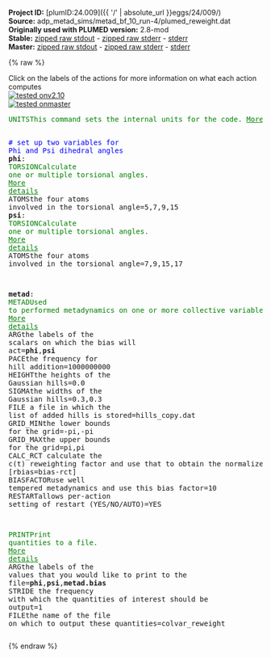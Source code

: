 **Project ID:** [plumID:24.009]({{ '/' | absolute_url }}eggs/24/009/)  
**Source:** adp_metad_sims/metad_bf_10_run-4/plumed_reweight.dat  
**Originally used with PLUMED version:** 2.8-mod  
**Stable:** [zipped raw stdout](plumed_reweight.dat.plumed.stdout.txt.zip) - [zipped raw stderr](plumed_reweight.dat.plumed.stderr.txt.zip) - [stderr](plumed_reweight.dat.plumed.stderr)  
**Master:** [zipped raw stdout](plumed_reweight.dat.plumed_master.stdout.txt.zip) - [zipped raw stderr](plumed_reweight.dat.plumed_master.stderr.txt.zip) - [stderr](plumed_reweight.dat.plumed_master.stderr)  

{% raw %}
<div class="plumedpreheader">
<div class="headerInfo" id="value_details_data/adp_metad_sims/metad_bf_10_run-4/plumed_reweight.dat"> Click on the labels of the actions for more information on what each action computes </div>
<div class="containerBadge">
<div class="headerBadge"><a href="plumed_reweight.dat.plumed.stderr"><img src="https://img.shields.io/badge/v2.10-passing-green.svg" alt="tested onv2.10" /></a></div>
<div class="headerBadge"><a href="plumed_reweight.dat.plumed_master.stderr"><img src="https://img.shields.io/badge/master-passing-green.svg" alt="tested onmaster" /></a></div>
</div>
</div>
<pre class="plumedlisting">
<span class="plumedtooltip" style="color:green">UNITS<span class="right">This command sets the internal units for the code. <a href="https://www.plumed.org/doc-master/user-doc/html/UNITS" style="color:green">More details</a><i></i></span></span> <span class="plumedtooltip">ENERGY<span class="right">the units of energy<i></i></span></span>=kcal/mol <span class="plumedtooltip">LENGTH<span class="right">the units of lengths<i></i></span></span>=A <span class="plumedtooltip">TIME<span class="right">the units of time<i></i></span></span>=ps

<span style="color:blue" class="comment"># set up two variables for Phi and Psi dihedral angles </span>
<span style="display:none;" id="data/adp_metad_sims/metad_bf_10_run-4/plumed_reweight.dat">The UNITS action with label <b></b> calculates something</span><b name="data/adp_metad_sims/metad_bf_10_run-4/plumed_reweight.datphi" onclick='showPath("data/adp_metad_sims/metad_bf_10_run-4/plumed_reweight.dat","data/adp_metad_sims/metad_bf_10_run-4/plumed_reweight.datphi","data/adp_metad_sims/metad_bf_10_run-4/plumed_reweight.datphi","brown")'>phi</b>: <span class="plumedtooltip" style="color:green">TORSION<span class="right">Calculate one or multiple torsional angles. <a href="https://www.plumed.org/doc-master/user-doc/html/TORSION" style="color:green">More details</a><i></i></span></span> <span class="plumedtooltip">ATOMS<span class="right">the four atoms involved in the torsional angle<i></i></span></span>=5,7,9,15
<span style="display:none;" id="data/adp_metad_sims/metad_bf_10_run-4/plumed_reweight.datphi">The TORSION action with label <b>phi</b> calculates the following quantities:<table  align="center" frame="void" width="95%" cellpadding="5%"><tr><td width="5%"><b> Quantity </b>  </td><td><b> Description </b> </td></tr><tr><td width="5%">phi.value</td><td>the TORSION involving these atoms</td></tr></table></span><b name="data/adp_metad_sims/metad_bf_10_run-4/plumed_reweight.datpsi" onclick='showPath("data/adp_metad_sims/metad_bf_10_run-4/plumed_reweight.dat","data/adp_metad_sims/metad_bf_10_run-4/plumed_reweight.datpsi","data/adp_metad_sims/metad_bf_10_run-4/plumed_reweight.datpsi","brown")'>psi</b>: <span class="plumedtooltip" style="color:green">TORSION<span class="right">Calculate one or multiple torsional angles. <a href="https://www.plumed.org/doc-master/user-doc/html/TORSION" style="color:green">More details</a><i></i></span></span> <span class="plumedtooltip">ATOMS<span class="right">the four atoms involved in the torsional angle<i></i></span></span>=7,9,15,17

<span style="display:none;" id="data/adp_metad_sims/metad_bf_10_run-4/plumed_reweight.datpsi">The TORSION action with label <b>psi</b> calculates the following quantities:<table  align="center" frame="void" width="95%" cellpadding="5%"><tr><td width="5%"><b> Quantity </b>  </td><td><b> Description </b> </td></tr><tr><td width="5%">psi.value</td><td>the TORSION involving these atoms</td></tr></table></span><b name="data/adp_metad_sims/metad_bf_10_run-4/plumed_reweight.datmetad" onclick='showPath("data/adp_metad_sims/metad_bf_10_run-4/plumed_reweight.dat","data/adp_metad_sims/metad_bf_10_run-4/plumed_reweight.datmetad","data/adp_metad_sims/metad_bf_10_run-4/plumed_reweight.datmetad","brown")'>metad</b>: <span class="plumedtooltip" style="color:green">METAD<span class="right">Used to performed metadynamics on one or more collective variables. <a href="https://www.plumed.org/doc-master/user-doc/html/METAD" style="color:green">More details</a><i></i></span></span> <span class="plumedtooltip">ARG<span class="right">the labels of the scalars on which the bias will act<i></i></span></span>=<b name="data/adp_metad_sims/metad_bf_10_run-4/plumed_reweight.datphi">phi</b>,<b name="data/adp_metad_sims/metad_bf_10_run-4/plumed_reweight.datpsi">psi</b> <span class="plumedtooltip">PACE<span class="right">the frequency for hill addition<i></i></span></span>=1000000000 <span class="plumedtooltip">HEIGHT<span class="right">the heights of the Gaussian hills<i></i></span></span>=0.0 <span class="plumedtooltip">SIGMA<span class="right">the widths of the Gaussian hills<i></i></span></span>=0.3,0.3 <span class="plumedtooltip">FILE<span class="right"> a file in which the list of added hills is stored<i></i></span></span>=hills_copy.dat <span class="plumedtooltip">GRID_MIN<span class="right">the lower bounds for the grid<i></i></span></span>=-pi,-pi <span class="plumedtooltip">GRID_MAX<span class="right">the upper bounds for the grid<i></i></span></span>=pi,pi <span class="plumedtooltip">CALC_RCT<span class="right"> calculate the c(t) reweighting factor and use that to obtain the normalized bias [rbias=bias-rct]<i></i></span></span> <span class="plumedtooltip">BIASFACTOR<span class="right">use well tempered metadynamics and use this bias factor<i></i></span></span>=10 <span class="plumedtooltip">RESTART<span class="right">allows per-action setting of restart (YES/NO/AUTO)<i></i></span></span>=YES

<span style="display:none;" id="data/adp_metad_sims/metad_bf_10_run-4/plumed_reweight.datmetad">The METAD action with label <b>metad</b> calculates the following quantities:<table  align="center" frame="void" width="95%" cellpadding="5%"><tr><td width="5%"><b> Quantity </b>  </td><td><b> Description </b> </td></tr><tr><td width="5%">metad.bias</td><td>the instantaneous value of the bias potential</td></tr><tr><td width="5%">metad.rbias</td><td>the instantaneous value of the bias normalized using the c(t) reweighting factor [rbias=bias-rct]</td></tr><tr><td width="5%">metad.rct</td><td>the reweighting factor c(t)</td></tr></table></span><span class="plumedtooltip" style="color:green">PRINT<span class="right">Print quantities to a file. <a href="https://www.plumed.org/doc-master/user-doc/html/PRINT" style="color:green">More details</a><i></i></span></span> <span class="plumedtooltip">ARG<span class="right">the labels of the values that you would like to print to the file<i></i></span></span>=<b name="data/adp_metad_sims/metad_bf_10_run-4/plumed_reweight.datphi">phi</b>,<b name="data/adp_metad_sims/metad_bf_10_run-4/plumed_reweight.datpsi">psi</b>,<b name="data/adp_metad_sims/metad_bf_10_run-4/plumed_reweight.datmetad">metad.bias</b> <span class="plumedtooltip">STRIDE<span class="right"> the frequency with which the quantities of interest should be output<i></i></span></span>=1 <span class="plumedtooltip">FILE<span class="right">the name of the file on which to output these quantities<i></i></span></span>=colvar_reweight
</pre>
{% endraw %}
